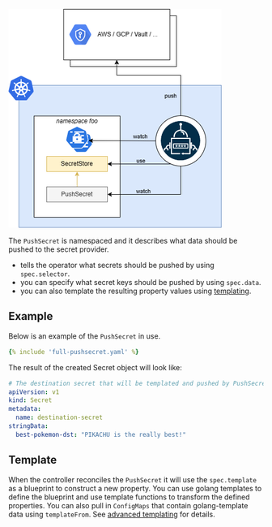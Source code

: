 ![PushSecret](../pictures/diagrams-pushsecret-basic.png)

The `PushSecret` is namespaced and it describes what data should be pushed to the secret provider.

* tells the operator what secrets should be pushed by using `spec.selector`.
* you can specify what secret keys should be pushed by using `spec.data`.
* you can also template the resulting property values using [templating](#templating).

## Example

Below is an example of the `PushSecret` in use.

``` yaml
{% include 'full-pushsecret.yaml' %}
```

The result of the created Secret object will look like:

```yaml
# The destination secret that will be templated and pushed by PushSecret.
apiVersion: v1
kind: Secret
metadata:
  name: destination-secret
stringData:
  best-pokemon-dst: "PIKACHU is the really best!"
```

## Template

When the controller reconciles the `PushSecret` it will use the `spec.template` as a blueprint to construct a new property.
You can use golang templates to define the blueprint and use template functions to transform the defined properties.
You can also pull in `ConfigMaps` that contain golang-template data using `templateFrom`.
See [advanced templating](../guides/templating.md) for details.
